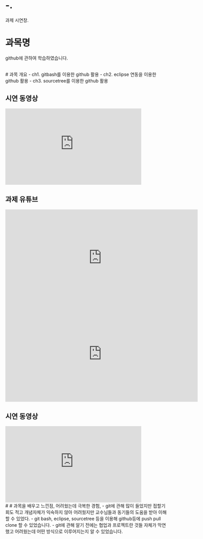 # -.
과제 시연창. 
# 과목명 
github에 관하여 학습하였습니다. 

<br>
# 과목 개요
 - ch1. gitbash를 이용한 github 활용
 - ch2. eclipse 연동을 이용한 github 활용
 - ch3. sourcetree를 이용한 github 활용


## 시연 동영상  
<iframe width="424" height="238" src="https://www.youtube.com/embed/reOGfxYJre0" title="YouTube video player" frameborder="0" allow="accelerometer; autoplay; clipboard-write; encrypted-media; gyroscope; picture-in-picture" allowfullscreen></iframe>


<br>


## 과제 유튜브
   <iframe width="600" height="300" src="https://www.youtube.com/embed/CVxhqDPNPZg" title="YouTube video player" frameborder="0" allow="accelerometer; autoplay; clipboard-write; encrypted-media; gyroscope; picture-in-picture" allowfullscreen></iframe>
   
  <iframe width="600" height="300" src="https://www.youtube.com/embed/7H6BWGedAKI" title="YouTube video player" frameborder="0" allow="accelerometer; autoplay; clipboard-write; encrypted-media; gyroscope; picture-in-picture" allowfullscreen></iframe>
   
## 시연 동영상  
<iframe width="424" height="238" src="https://www.youtube.com/embed/reOGfxYJre0" title="YouTube video player" frameborder="0" allow="accelerometer; autoplay; clipboard-write; encrypted-media; gyroscope; picture-in-picture" allowfullscreen></iframe>



<br>
#
# 과목을 배우고 느낀점, 어려웠는데 극복한 경험,  
  - git에 관해 많이 들었지만 접할기회도 적고 개념자체가 익숙하지 않아 어려웠지만 교수님들과 동기들의 도움을 받아 이해할 수 있었다.
  - git bash, eclipse, sourcetree 등을 이용해 github등에 push pull clone 할 수 있었습니다.  
  - git에 관해 알기 전에는 협업과 프로젝트란 것들 자체가 막연했고 어려웠는데 어떤 방식으로 이루어지는지 알 수 있었습니다. 

